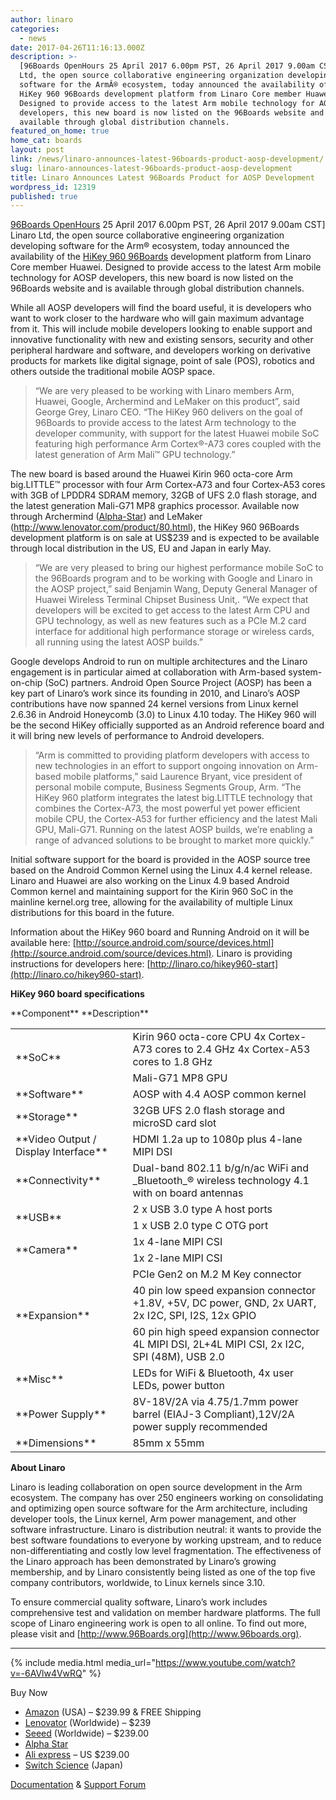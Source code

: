 ```yaml
---
author: linaro
categories:
  - news
date: 2017-04-26T11:16:13.000Z
description: >-
  [96Boards OpenHours 25 April 2017 6.00pm PST, 26 April 2017 9.00am CST] Linaro
  Ltd, the open source collaborative engineering organization developing
  software for the ArmÂ® ecosystem, today announced the availability of the
  HiKey 960 96Boards development platform from Linaro Core member Huawei.
  Designed to provide access to the latest Arm mobile technology for AOSP
  developers, this new board is now listed on the 96Boards website and is
  available through global distribution channels.
featured_on_home: true
home_cat: boards
layout: post
link: /news/linaro-announces-latest-96boards-product-aosp-development/
slug: linaro-announces-latest-96boards-product-aosp-development
title: Linaro Announces Latest 96Boards Product for AOSP Development
wordpress_id: 12319
published: true
---
```


[96Boards OpenHours](http://www.96boards.org/openhours/) 25 April 2017 6.00pm PST, 26 April 2017 9.00am CST] Linaro Ltd, the open source collaborative engineering organization developing software for the Arm® ecosystem, today announced the availability of the [HiKey 960 96Boards](http://www.96boards.org/product/hikey960/) development platform from Linaro Core member Huawei. Designed to provide access to the latest Arm mobile technology for AOSP developers, this new board is now listed on the 96Boards website and is available through global distribution channels.

While all AOSP developers will find the board useful, it is developers who want to work closer to the hardware who will gain maximum advantage from it. This will include mobile developers looking to enable support and innovative functionality with new and existing sensors, security and other peripheral hardware and software, and developers working on derivative products for markets like digital signage, point of sale (POS), robotics and others outside the traditional mobile AOSP space.

> “We are very pleased to be working with Linaro members Arm, Huawei, Google, Archermind and LeMaker on this product”, said George Grey, Linaro CEO. “The HiKey 960 delivers on the goal of 96Boards to provide access to the latest Arm technology to the developer community, with support for the latest Huawei mobile SoC featuring high performance Arm Cortex®-A73 cores coupled with the latest generation of Arm Mali™ GPU technology.”

The new board is based around the Huawei Kirin 960 octa-core Arm big.LITTLE™ processor with four Arm Cortex-A73 and four Cortex-A53 cores with 3GB of LPDDR4 SDRAM memory, 32GB of UFS 2.0 flash storage, and the latest generation Mali-G71 MP8 graphics processor. Available now through Archermind ([Alpha-Star](https://www.alpha-star.org/hikey960)) and LeMaker (http://www.lenovator.com/product/80.html), the HiKey 960 96Boards development platform is on sale at US\$239 and is expected to be available through local distribution in the US, EU and Japan in early May.

> “We are very pleased to bring our highest performance mobile SoC to the 96Boards program and to be working with Google and Linaro in the AOSP project,” said Benjamin Wang, Deputy General Manager of Huawei Wireless Terminal Chipset Business Unit,. “We expect that developers will be excited to get access to the latest Arm CPU and GPU technology, as well as new features such as a PCIe M.2 card interface for additional high performance storage or wireless cards, all running using the latest AOSP builds.”

Google develops Android to run on multiple architectures and the Linaro engagement is in particular aimed at collaboration with Arm-based system-on-chip (SoC) partners. Android Open Source Project (AOSP) has been a key part of Linaro’s work since its founding in 2010, and Linaro’s AOSP contributions have now spanned 24 kernel versions from Linux kernel 2.6.36 in Android Honeycomb (3.0) to Linux 4.10 today. The HiKey 960 will be the second HiKey officially supported as an Android reference board and it will bring new levels of performance to Android developers.

> “Arm is committed to providing platform developers with access to new technologies in an effort to support ongoing innovation on Arm-based mobile platforms,” said Laurence Bryant, vice president of personal mobile compute, Business Segments Group, Arm. “The HiKey 960 platform integrates the latest big.LITTLE technology that combines the Cortex-A73, the most powerful yet power efficient mobile CPU, the Cortex-A53 for further efficiency and the latest Mali GPU, Mali-G71. Running on the latest AOSP builds, we’re enabling a range of advanced solutions to be brought to market more quickly.”

Initial software support for the board is provided in the AOSP source tree based on the Android Common Kernel using the Linux 4.4 kernel release. Linaro and Huawei are also working on the Linux 4.9 based Android Common kernel and maintaining support for the Kirin 960 SoC in the mainline kernel.org tree, allowing for the availability of multiple Linux distributions for this board in the future.

Information about the HiKey 960 board and Running Android on it will be available here: [http://source.android.com/source/devices.html](http://source.android.com/source/devices.html). Linaro is providing instructions for developers here: [http://linaro.co/hikey960-start](http://linaro.co/hikey960-start).

**HiKey 960 board specifications**

<table class="table responsive-table" >
<tbody >
<tr markdown="1">
**Component**
**Description**
</tr>
<tr >

<td rowspan="2" markdown="1">
**SoC**
</td>

<td markdown="1">
Kirin 960 octa-core CPU
4x Cortex-A73 cores to 2.4 GHz
4x Cortex-A53 cores to 1.8 GHz
</td>
</tr>
<tr >

<td markdown="1">
Mali-G71 MP8 GPU
</td>
</tr>
<tr >

<td markdown="1">
**Software**
</td>

<td markdown="1">
AOSP with 4.4 AOSP common kernel
</td>
</tr>
<tr >

<td markdown="1">
**Storage**
</td>

<td markdown="1">
32GB UFS 2.0 flash storage and microSD card slot
</td>
</tr>
<tr >

<td markdown="1">
**Video Output / Display Interface**
</td>

<td markdown="1">
HDMI 1.2a up to 1080p plus 4-lane MIPI DSI
</td>
</tr>
<tr >

<td markdown="1">
**Connectivity**
</td>

<td markdown="1">
Dual-band 802.11 b/g/n/ac WiFi and _Bluetooth_® wireless technology 4.1 with on board antennas
</td>
</tr>
<tr >

<td rowspan="2" markdown="1">
**USB**
</td>

<td markdown="1">
2 x USB 3.0 type A host ports
</td>
</tr>
<tr >

<td markdown="1">
1 x USB 2.0 type C OTG port
</td>
</tr>
<tr >

<td rowspan="2" markdown="1">
**Camera**
</td>

<td markdown="1">
1x 4-lane MIPI CSI
</td>
</tr>
<tr >

<td markdown="1">
1x 2-lane MIPI CSI
</td>
</tr>
<tr >

<td rowspan="3" >**Expansion**
</td>

<td markdown="1">
PCIe Gen2 on M.2 M Key connector
</td>
</tr>
<tr >

<td markdown="1">
40 pin low speed expansion connector +1.8V, +5V, DC power, GND, 2x UART, 2x I2C, SPI, I2S, 12x GPIO
</td>
</tr>
<tr >

<td markdown="1">
60 pin high speed expansion connector 4L MIPI DSI, 2L+4L MIPI CSI, 2x I2C, SPI (48M), USB 2.0
</td>
</tr>
<tr >

<td markdown="1">
**Misc**
</td>

<td markdown="1">
LEDs for WiFi & Bluetooth, 4x user LEDs, power button
</td>
</tr>
<tr >

<td markdown="1">
**Power Supply**
</td>

<td markdown="1">
8V-18V/2A via 4.75/1.7mm power barrel (EIAJ-3 Compliant),12V/2A power supply recommended
</td>
</tr>
<tr >

<td markdown="1">
**Dimensions**
</td>

<td markdown="1">
85mm x 55mm
</td>
</tr>
</tbody>
</table>

**About Linaro**

Linaro is leading collaboration on open source development in the Arm ecosystem. The company has over 250 engineers working on consolidating and optimizing open source software for the Arm architecture, including developer tools, the Linux kernel, Arm power management, and other software infrastructure. Linaro is distribution neutral: it wants to provide the best software foundations to everyone by working upstream, and to reduce non-differentiating and costly low level fragmentation. The effectiveness of the Linaro approach has been demonstrated by Linaro’s growing membership, and by Linaro consistently being listed as one of the top five company contributors, worldwide, to Linux kernels since 3.10.

To ensure commercial quality software, Linaro’s work includes comprehensive test and validation on member hardware platforms. The full scope of Linaro engineering work is open to all online. To find out more, please visit []() and [http://www.96Boards.org](http://www.96boards.org).

---

{% include media.html media_url="https://www.youtube.com/watch?v=-6AVlw4VwRQ" %}

Buy Now

- [Amazon](http://linaro.co/hikey960buy-amazon) (USA) – \$239.99 & FREE Shipping
- [Lenovator](http://linaro.co/hikey960buy) (Worldwide) – \$239
- [Seeed](http://linaro.co/hikey960-seed) (Worldwide) – \$239.00
- [Alpha Star](http://linaro.co/hikey960buy-alpha)
- [Ali express](http://linaro.co/hikey960-ali) – US \$239.00
- [Switch Science](http://linaro.co/hikey960-switch) (Japan)

[Documentation](https://www.96boards.org/documentation/consumer/hikey960/) & [Support Forum](https://discuss.96boards.org/c/products/hikey960)
